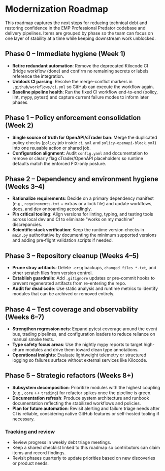 # Modernization Roadmap

This roadmap captures the next steps for reducing technical debt and restoring confidence in the EMP Professional Predator codebase and delivery pipelines. Items are grouped by phase so the team can focus on one layer of stability at a time while keeping downstream work unblocked.

## Phase 0 – Immediate hygiene (Week 1)
- **Retire redundant automation**: Remove the deprecated Kilocode CI Bridge workflow (done) and confirm no remaining secrets or labels reference the integration.
- **Unblock CI parsing**: Resolve the merge-conflict markers in `.github/workflows/ci.yml` so GitHub can execute the workflow again.
- **Baseline pipeline health**: Run the fixed CI workflow end-to-end (policy, lint, mypy, pytest) and capture current failure modes to inform later phases.

## Phase 1 – Policy enforcement consolidation (Week 2)
- **Single source of truth for OpenAPI/cTrader ban**: Merge the duplicated policy checks (`policy` job inside `ci.yml` and `policy-openapi-block.yml`) into one reusable action or shared job.
- **Configuration alignment**: Audit `config.yaml` and documentation to remove or clearly flag cTrader/OpenAPI placeholders so runtime defaults match the enforced FIX-only posture.

## Phase 2 – Dependency and environment hygiene (Weeks 3–4)
- **Rationalize requirements**: Decide on a primary dependency manifest (e.g., `requirements.txt` + extras or a lock file) and update workflows, docs, and dev onboarding accordingly.
- **Pin critical tooling**: Align versions for linting, typing, and testing tools across local dev and CI to eliminate "works on my machine" discrepancies.
- **Scientific stack verification**: Keep the runtime version checks in `main.py` authoritative by documenting the minimum supported versions and adding pre-flight validation scripts if needed.

## Phase 3 – Repository cleanup (Weeks 4–5)
- **Prune stray artifacts**: Delete `.orig` backups, `changed_files_*.txt`, and other scratch files from version control.
- **Establish guardrails**: Add `.gitignore` updates or pre-commit hooks to prevent regenerated artifacts from re-entering the repo.
- **Audit for dead code**: Use static analysis and runtime metrics to identify modules that can be archived or removed entirely.

## Phase 4 – Test coverage and observability (Weeks 6–7)
- **Strengthen regression nets**: Expand pytest coverage around the event bus, trading pipelines, and configuration loaders to reduce reliance on manual smoke tests.
- **Type safety focus areas**: Use the nightly mypy reports to target high-churn modules and drive them toward clean type annotations.
- **Operational insights**: Evaluate lightweight telemetry or structured logging so failures surface without external services like Kilocode.

## Phase 5 – Strategic refactors (Weeks 8+)
- **Subsystem decomposition**: Prioritize modules with the highest coupling (e.g., `core` ↔ `trading`) for refactor spikes once the pipeline is green.
- **Documentation refresh**: Produce system architecture and runbook documentation reflecting the stabilized workflows and policies.
- **Plan for future automation**: Revisit alerting and failure triage needs after CI is reliable, considering native GitHub features or self-hosted tooling if necessary.

### Tracking and review
- Review progress in weekly debt triage meetings.
- Keep a shared checklist linked to this roadmap so contributors can claim items and record findings.
- Revisit phases quarterly to update priorities based on new discoveries or product needs.
